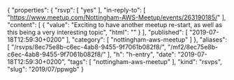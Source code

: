 {
  "properties": {
    "rsvp": [
      "yes"
    ],
    "in-reply-to": [
      "https://www.meetup.com/Nottingham-AWS-Meetup/events/263190185/"
    ],
    "content": [
      {
        "value": "Exciting to have another meetup re-start, as well as this being a very interesting topic",
        "html": ""
      }
    ],
    "published": [
      "2019-07-18T12:59:30+0200"
    ],
    "category": [
      "nottingham-aws-meetup"
    ]
  },
  "aliases": [
    "/rsvps/8ec75e8b-c6ec-4ab8-9455-9f7061b082f8/",
    "/mf2/8ec75e8b-c6ec-4ab8-9455-9f7061b082f8/"
  ],
  "h": "h-entry",
  "date": "2019-07-18T12:59:30+0200",
  "tags": [
    "nottingham-aws-meetup"
  ],
  "kind": "rsvps",
  "slug": "2019/07/ppwgb"
}
